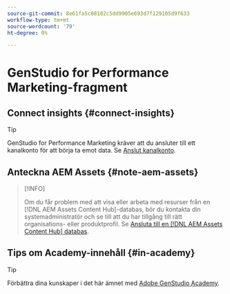 ```yaml
---
source-git-commit: 8e61fa5c08102c5dd9905e693d7f129105d9f633
workflow-type: tm+mt
source-wordcount: '79'
ht-degree: 0%

---
```

# GenStudio for Performance Marketing-fragment

## Connect insights {#connect-insights}

>[!TIP]
>
>GenStudio for Performance Marketing kräver att du ansluter till ett kanalkonto för att börja ta emot data. Se [Anslut kanalkonto](/help/user-guide/connectors/connect-channel.md).

## Anteckna AEM Assets {#note-aem-assets}

>[!INFO]
>
>Om du får problem med att visa eller arbeta med resurser från en [!DNL AEM Assets Content Hub]-databas, bör du kontakta din systemadministratör och se till att du har tillgång till rätt organisations- eller produktprofil. Se [Ansluta till en [!DNL AEM Assets Content Hub] databas](/help/user-guide/content/connect-aem-repo.md).

## Tips om Academy-innehåll {#in-academy}

>[!TIP]
>
>Förbättra dina kunskaper i det här ämnet med [Adobe GenStudio Academy](https://learningmanager.adobe.com/genstudioacademy).
